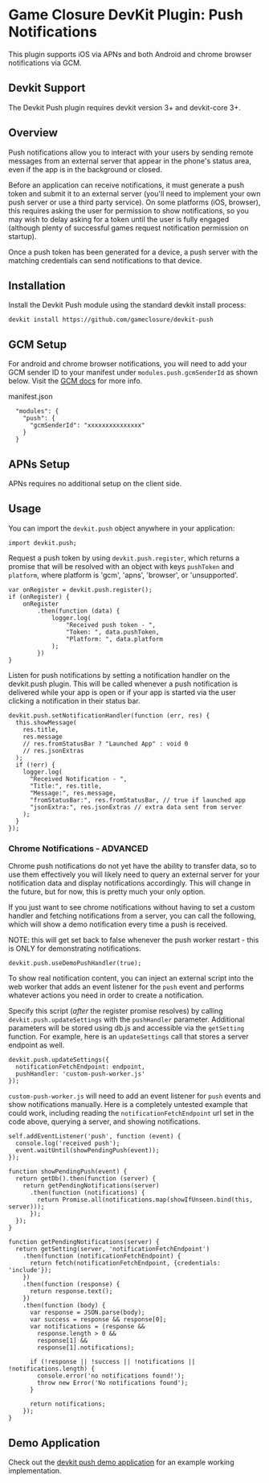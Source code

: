 # Game Closure DevKit Plugin: Push Notifications

This plugin supports iOS via APNs and both Android and chrome browser
notifications via GCM.


## Devkit Support

The Devkit Push plugin requires devkit version 3+ and devkit-core 3+.


## Overview

Push notifications allow you to interact with your users by sending remote
messages from an external server that appear in the phone's status area,
even if the app is in the background or closed.

Before an application can receive notifications, it must generate a push
token and submit it to an external server (you'll need to implement your
own push server or use a third party service). On some platforms (iOS, browser),
this requires asking the user for permission to show notifications, so you
may wish to delay asking for a token until the user is fully engaged (although
plenty of successful games request notification permission on startup).

Once a push token has been generated for a device, a push server with the
matching credentials can send notifications to that device.


## Installation

Install the Devkit Push module using the standard devkit install process:

~~~
devkit install https://github.com/gameclosure/devkit-push
~~~


## GCM Setup

For android and chrome browser notifications, you will need to add your GCM
sender ID to your manifest under `modules.push.gcmSenderId` as shown below.
Visit the [GCM docs](https://developers.google.com/cloud-messaging/) for more
info.

manifest.json
~~~
  "modules": {
    "push": {
      "gcmSenderId": "xxxxxxxxxxxxxxx"
    }
  }
~~~

## APNs Setup

APNs requires no additional setup on the client side.


## Usage

You can import the `devkit.push` object anywhere in your application:

~~~
import devkit.push;
~~~

Request a push token by using `devkit.push.register`, which returns a promise
that will be resolved with an object with keys `pushToken` and `platform`, where
platform is 'gcm', 'apns', 'browser', or 'unsupported'.

~~~
var onRegister = devkit.push.register();
if (onRegister) {
    onRegister
        .then(function (data) {
            logger.log(
                "Received push token - ",
                "Token: ", data.pushToken,
                "Platform: ", data.platform
            );
        })
}
~~~

Listen for push notifications by setting a notification handler on the
devkit.push plugin. This will be called whenever a push notification is
delivered while your app is open or if your app is started via the user
clicking a notification in their status bar.

~~~
devkit.push.setNotificationHandler(function (err, res) {
  this.showMessage(
    res.title,
    res.message
    // res.fromStatusBar ? "Launched App" : void 0
    // res.jsonExtras
  );
  if (!err) {
    logger.log(
      "Received Notification - ",
      "Title:", res.title,
      "Message:", res.message,
      "fromStatusBar:", res.fromStatusBar, // true if launched app
      "jsonExtra:", res.jsonExtras // extra data sent from server
    );
  }
});
~~~

### Chrome Notifications - ADVANCED

Chrome push notifications do not yet have the ability to transfer data, so
to use them effectively you will likely need to query an external server
for your notification data and display notifications accordingly. This will
change in the future, but for now, this is pretty much your only option.


If you just want to see chrome notifications without having to set a custom
handler and fetching notifications from a server, you can call the following,
which will show a demo notification every time a push is received.

NOTE: this will get set back to false whenever the push worker restart - this
is ONLY for demonstrating notifications.

~~~
devkit.push.useDemoPushHandler(true);
~~~


To show real notification content, you can inject an external script into the
web worker that adds an event listener for the `push` event and performs
whatever actions you need in order to create a notification.

Specify this script (*after* the register promise resolves) by calling
`devkit.push.updateSettings` with the `pushHandler` parameter. Additional
parameters will be stored using db.js and accessible via the `getSetting`
function. For example, here is an `updateSettings` call that stores a server
endpoint as well.

~~~
devkit.push.updateSettings({
  notificationFetchEndpoint: endpoint,
  pushHandler: 'custom-push-worker.js'
});
~~~

`custom-push-worker.js` will need to add an event listener for `push` events and
show notifications manually. Here is a completely untested example that could
work, including reading the `notificationFetchEndpoint` url set in the code
above, querying a server, and showing notifications.

~~~
self.addEventListener('push', function (event) {
  console.log('received push');
  event.waitUntil(showPendingPush(event));
});

function showPendingPush(event) {
  return getDb().then(function (server) {
    return getPendingNotifications(server)
      .then(function (notifications) {
        return Promise.all(notifications.map(showIfUnseen.bind(this, server)));
      });
  });
}

function getPendingNotifications(server) {
  return getSetting(server, 'notificationFetchEndpoint')
    .then(function (notificationFetchEndpoint) {
      return fetch(notificationFetchEndpoint, {credentials: 'include'});
    })
    .then(function (response) {
      return response.text();
    })
    .then(function (body) {
      var response = JSON.parse(body);
      var success = response && response[0];
      var notifications = (response &&
        response.length > 0 &&
        response[1] &&
        response[1].notifications);

      if (!response || !success || !notifications || !notifications.length) {
        console.error('no notifications found!');
        throw new Error('No notifications found');
      }

      return notifications;
    });
}
~~~



## Demo Application

Check out the [devkit push demo
application](https://github.com/gameclosure/demoDevkitPush) for an example
working implementation.
